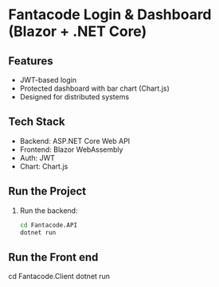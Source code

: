 # Fantacode Login & Dashboard (Blazor + .NET Core)

## Features
- JWT-based login
- Protected dashboard with bar chart (Chart.js)
- Designed for distributed systems

## Tech Stack
- Backend: ASP.NET Core Web API
- Frontend: Blazor WebAssembly
- Auth: JWT
- Chart: Chart.js

## Run the Project
1. Run the backend:
   ```bash
   cd Fantacode.API
   dotnet run
 ## Run the Front end
cd Fantacode.Client
dotnet run

